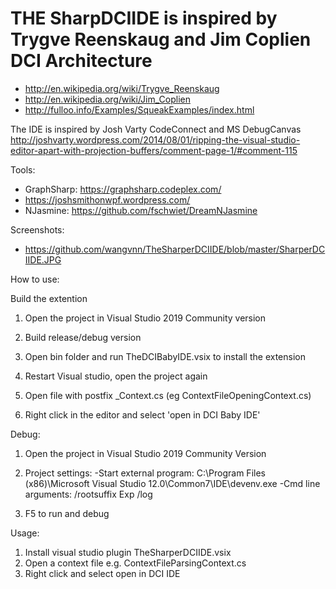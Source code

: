 # THE SharpDCIIDE is inspired by Trygve Reenskaug and Jim Coplien DCI Architecture

- http://en.wikipedia.org/wiki/Trygve_Reenskaug
- http://en.wikipedia.org/wiki/Jim_Coplien
- http://fulloo.info/Examples/SqueakExamples/index.html

The IDE is inspired by Josh Varty CodeConnect and MS DebugCanvas
http://joshvarty.wordpress.com/2014/08/01/ripping-the-visual-studio-editor-apart-with-projection-buffers/comment-page-1/#comment-115

Tools: 
- GraphSharp: https://graphsharp.codeplex.com/
- https://joshsmithonwpf.wordpress.com/
- NJasmine: https://github.com/fschwiet/DreamNJasmine
 
Screenshots:
- https://github.com/wangvnn/TheSharperDCIIDE/blob/master/SharperDCIIDE.JPG

How to use:

Build the extention

1) Open the project in Visual Studio 2019 Community version

2) Build release/debug version

3) Open bin folder and run TheDCIBabyIDE.vsix to install the extension

4) Restart Visual studio, open the project again 

5) Open file with postfix _Context.cs (eg ContextFileOpeningContext.cs)

6) Right click in the editor and select 'open in DCI Baby IDE'


Debug:

1) Open the project in Visual Studio 2019 Community Version

2) Project settings:
-Start external program:
C:\Program Files (x86)\Microsoft Visual Studio 12.0\Common7\IDE\devenv.exe
-Cmd line arguments:
/rootsuffix Exp /log

3) F5 to run and debug

Usage:
1) Install visual studio plugin TheSharperDCIIDE.vsix
2) Open a context file e.g. ContextFileParsingContext.cs
3) Right click and select open in DCI IDE
